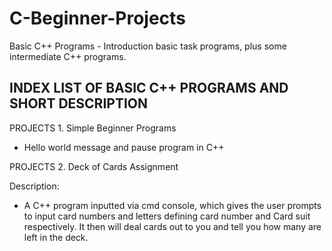 # C-Beginner-Projects
Basic C++ Programs - Introduction basic task programs, plus some intermediate C++ programs.

## INDEX LIST OF BASIC C++ PROGRAMS AND SHORT DESCRIPTION

PROJECTS 1.   Simple Beginner Programs

* Hello world message and pause program in C++


PROJECTS 2.   Deck of Cards Assignment

Description:  
* A C++ program inputted via cmd console, which gives the user prompts to input card numbers and letters defining
  card number and Card suit respectively. It then will deal cards out to you and tell you how many are left in the deck.
